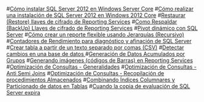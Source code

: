 ﻿#[Cómo instalar SQL Server 2012 en Windows Server Core](instalar-SQL-Server.md)
#[Cómo realizar una instalación de SQL Server 2012 en Windows 2012 Core](instalacion-de-SQL-Server.md)
#[Restaurar (Restore) llaves de cifrado de Reporting Services](Restaurar-Llaves-de-cifrado.md)
#[Como Respaldar (BackUp) Llaves de cifrado de Reporting Services](Respaldar-Llaves-de-cifrado.md)
#[Pivot dinámico con SQL Server](Pivot-dinamico.md)
#[Cómo crear un reporte flexible usando Jerarquías (Recursivo)](Reporte-usando-Jerarquias.md)
#[Contadores de Rendimiento para diagnóstico y afinación de SQL Server](Contadores-de-Rendimiento.md)
#[Crear tabla a partir de un texto separado por comas (CSV)](Crear-tabla-CSV.md)
#[Detectar cambios en una base de datos ](Detectar-cambios-en-una-base-de-datos.md)
#[Generación de Datos Acumulados por Grupos](Generacion-de-Datos-Acumulados.md)
#[Generando imágenes (códigos de Barras) en Reporting Services](Generando-imagenes.md)
#[Optimización de Consultas - Generalidades](Generalidades.md)
#[Optimización de Consultas - Anti Semi Joins](Anti-Semi-Joins.md)
#[Optimización de Consultas - Recopilación de procedimientos Almacenados](Recopilacion-de-procedimientos-Almacenados.md)
#[Combinando Índices Columnares y Particionado de datos en Tablas](Combinando-Indices-Columnares.md)
#[Cuando la copia de evaluación de SQL Server expira](expired-edition.md)
